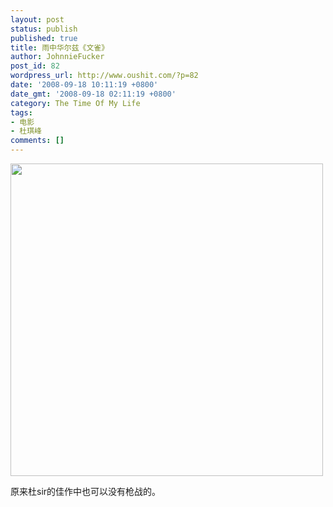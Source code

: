 ```yaml
---
layout: post
status: publish
published: true
title: 雨中华尔兹《文雀》
author: JohnnieFucker
post_id: 82
wordpress_url: http://www.oushit.com/?p=82
date: '2008-09-18 10:11:19 +0800'
date_gmt: '2008-09-18 02:11:19 +0800'
category: The Time Of My Life
tags:
- 电影
- 杜琪峰
comments: []
---
```

<p><img src="http://www.post76.com/discuss/attachments/forumid_6/20080620_d207825646d1a70e5ee1NEzi8RwTQMVt.jpg" alt="" width="500" height="500" /></p>
<p>原来杜sir的佳作中也可以没有枪战的。</p>
